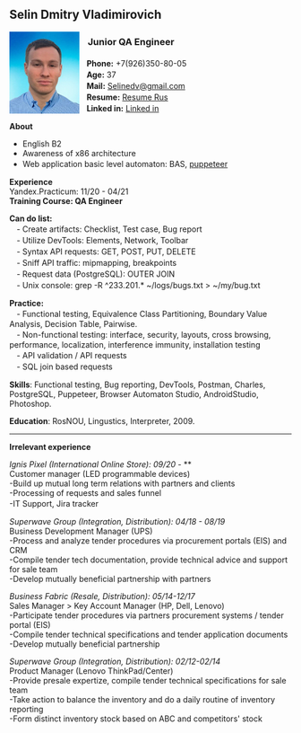 
## Selin Dmitry Vladimirovich 

<img src="https://raw.githubusercontent.com/Selinedv/selinedv.github.io/main/resumephoto.jpg" align="left" alt="image" width="125" />  <cut/>

### ㅤ**Junior QA Engineer** 
ㅤ**Phone:** +7(926)350-80-05<br clear="side"/>
ㅤ**Age:** 37 <br clear="side"/>
ㅤ**Mail:** Selinedv@gmail.com <br clear="side"/>
ㅤ**Resume:** [Resume Rus](https://github.com/Selinedv/selinedv.github.io/raw/main/Selin%20QC%20trainee.pdf "Download 500KB pdf file") <br clear="side"/>
ㅤ**Linked in:** [Linked in](https://linkedin.com/in/dmitry-selin-a71085211 "You need VPN for that") <br clear="side"/>

**About** <br clear="side"/>
- English B2 <br clear="side"/>
- Awareness of x86 architecture <br clear="side"/>
- Web application basic level automaton: BAS, [puppeteer](https://youtu.be/hSY4BcvlmOI "Tiny U-tube video of how to autoupdate CV on hh.ru")ㅤ

**Experience** <br clear="side"/>
Yandex.Practicum: 11/20 - 04/21  <br clear="side"/>
**Training Course: QA Engineer** <br clear="side"/>

**Can do list:** <br clear="side"/>
ㅤ- Create artifacts: Checklist, Test case, Bug report <br clear="side"/>
ㅤ- Utilize DevTools: Elements, Network, Toolbar <br clear="side"/>
ㅤ- Syntax API requests: GET, POST, PUT, DELETE <br clear="side"/>
ㅤ- Sniff API traffic: mipmapping, breakpoints <br clear="side"/>
ㅤ- Request data (PostgreSQL): OUTER JOIN <br clear="side"/>
ㅤ- Unix console: grep -R ^233.201.* ~/logs/bugs.txt > ~/my/bug.txt <br clear="side"/>

**Practice:** <br clear="side"/>
ㅤ- Functional testing, Equivalence Class Partitioning, Boundary Value Analysis, Decision Table, Pairwise. <br clear="side"/>
ㅤ- Non-functional testing: interface, security, layouts, cross browsing, performance, localization, interference immunity, installation testing <br clear="side"/>
ㅤ- API validation / API requests <br clear="side"/>
ㅤ- SQL join based requests <br clear="side"/>

**Skills**: Functional testing, Bug reporting, DevTools, Postman, Charles, PostgreSQL, Puppeteer, Browser Automaton Studio, AndroidStudio, Photoshop.

**Education**: 
RosNOU, Lingustics, Interpreter, 2009.

***

**Irrelevant experience**

_Ignis Pixel (International Online Store): 09/20_ - *\* <br clear="side"/>
Customer manager (LED programmable devices)<br clear="side"/> 
-Build up mutual long term relations with partners and clients<br clear="side"/> 
-Processing of requests and sales funnel<br clear="side"/> 
-IT Support, Jira trackerㅤ<br clear="side"/> 

_Superwave Group (Integration, Distribution): 04/18 - 08/19_ <br clear="side"/>
Business Development Manager (UPS)<br clear="side"/>
-Process and analyze tender procedures via procurement portals (EIS) and CRM <br clear="side"/>
-Compile tender tech documentation, provide technical advice and support for sale team <br clear="side"/>
-Develop mutually beneficial partnership with partners<br clear="side"/>

_Business Fabric (Resale, Distribution): 05/14-12/17_ <br clear="side"/>
Sales Manager > Key Account Manager (HP, Dell, Lenovo) <br clear="side"/>
-Participate tender prоcedures via partners procurement systems / tender portal (EIS) <br clear="side"/>
-Compile tender technical specifications and tender application documents <br clear="side"/>
-Develop mutually beneficial partnership<br clear="side"/>

_Superwave Group (Integration, Distribution): 02/12-02/14_ <br clear="side"/>
Product Manager (Lenovo ThinkPad/Center) <br clear="side"/>
-Provide presale expertize, compile tender technical specifications for sale team <br clear="side"/>
-Take action to balance the inventory and do a daily routine of inventory reporting <br clear="side"/>
-Form distinct inventory stock based on ABC and competitors' stock <br clear="side"/>


